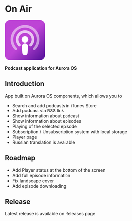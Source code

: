 # On Air
![](screenshots/icon.png)

**Podcast application for Aurora OS**

## Introduction
App built on Aurora OS components, which allows you to
- Search and add podcasts in iTunes Store
- Add podcast via RSS link
- Show information about podcast
- Show information about episodes
- Playing of the selected episode
- Subscription / Unsubscription system with local storage
- Player page
- Russian translation is available

## Roadmap
- Add Player status at the bottom of the screen
- Add full episode information
- Fix landscape cover
- Add episode downloading

## Release
Latest release is available on Releases page
